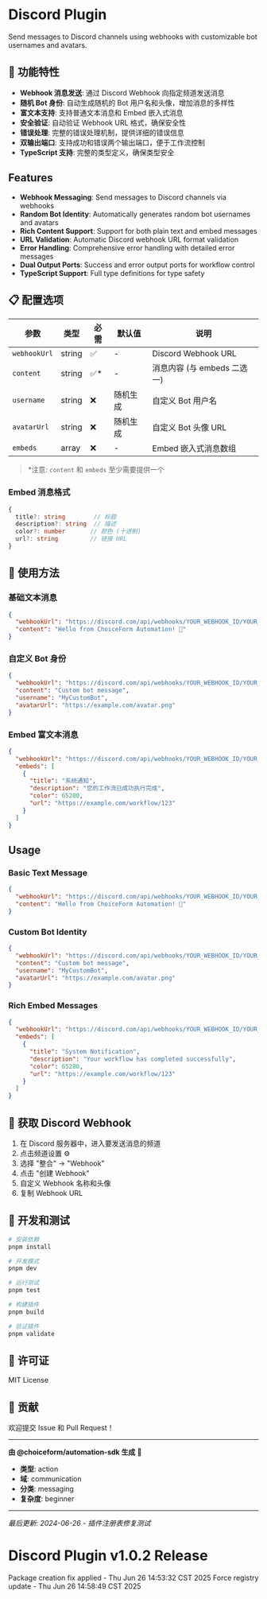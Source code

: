 # Discord Plugin

Send messages to Discord channels using webhooks with customizable bot usernames and avatars.

## 🎯 功能特性

- **Webhook 消息发送**: 通过 Discord Webhook 向指定频道发送消息
- **随机 Bot 身份**: 自动生成随机的 Bot 用户名和头像，增加消息的多样性
- **富文本支持**: 支持普通文本消息和 Embed 嵌入式消息
- **安全验证**: 自动验证 Webhook URL 格式，确保安全性
- **错误处理**: 完整的错误处理机制，提供详细的错误信息
- **双输出端口**: 支持成功和错误两个输出端口，便于工作流控制
- **TypeScript 支持**: 完整的类型定义，确保类型安全

## Features

- **Webhook Messaging**: Send messages to Discord channels via webhooks
- **Random Bot Identity**: Automatically generates random bot usernames and avatars
- **Rich Content Support**: Support for both plain text and embed messages
- **URL Validation**: Automatic Discord webhook URL format validation
- **Error Handling**: Comprehensive error handling with detailed error messages
- **Dual Output Ports**: Success and error output ports for workflow control
- **TypeScript Support**: Full type definitions for type safety

## 📋 配置选项

| 参数         | 类型   | 必需 | 默认值   | 说明                        |
| ------------ | ------ | ---- | -------- | --------------------------- |
| `webhookUrl` | string | ✅   | -        | Discord Webhook URL         |
| `content`    | string | ✅\* | -        | 消息内容 (与 embeds 二选一) |
| `username`   | string | ❌   | 随机生成 | 自定义 Bot 用户名           |
| `avatarUrl`  | string | ❌   | 随机生成 | 自定义 Bot 头像 URL         |
| `embeds`     | array  | ❌   | -        | Embed 嵌入式消息数组        |

> \*注意: `content` 和 `embeds` 至少需要提供一个

### Embed 消息格式

```typescript
{
  title?: string        // 标题
  description?: string  // 描述
  color?: number       // 颜色 (十进制)
  url?: string         // 链接 URL
}
```

## 🚀 使用方法

### 基础文本消息

```json
{
  "webhookUrl": "https://discord.com/api/webhooks/YOUR_WEBHOOK_ID/YOUR_WEBHOOK_TOKEN",
  "content": "Hello from ChoiceForm Automation! 🚀"
}
```

### 自定义 Bot 身份

```json
{
  "webhookUrl": "https://discord.com/api/webhooks/YOUR_WEBHOOK_ID/YOUR_WEBHOOK_TOKEN",
  "content": "Custom bot message",
  "username": "MyCustomBot",
  "avatarUrl": "https://example.com/avatar.png"
}
```

### Embed 富文本消息

```json
{
  "webhookUrl": "https://discord.com/api/webhooks/YOUR_WEBHOOK_ID/YOUR_WEBHOOK_TOKEN",
  "embeds": [
    {
      "title": "系统通知",
      "description": "您的工作流已成功执行完成",
      "color": 65280,
      "url": "https://example.com/workflow/123"
    }
  ]
}
```

## Usage

### Basic Text Message

```json
{
  "webhookUrl": "https://discord.com/api/webhooks/YOUR_WEBHOOK_ID/YOUR_WEBHOOK_TOKEN",
  "content": "Hello from ChoiceForm Automation! 🚀"
}
```

### Custom Bot Identity

```json
{
  "webhookUrl": "https://discord.com/api/webhooks/YOUR_WEBHOOK_ID/YOUR_WEBHOOK_TOKEN",
  "content": "Custom bot message",
  "username": "MyCustomBot",
  "avatarUrl": "https://example.com/avatar.png"
}
```

### Rich Embed Messages

```json
{
  "webhookUrl": "https://discord.com/api/webhooks/YOUR_WEBHOOK_ID/YOUR_WEBHOOK_TOKEN",
  "embeds": [
    {
      "title": "System Notification",
      "description": "Your workflow has completed successfully",
      "color": 65280,
      "url": "https://example.com/workflow/123"
    }
  ]
}
```

## 🔧 获取 Discord Webhook

1. 在 Discord 服务器中，进入要发送消息的频道
2. 点击频道设置 ⚙️
3. 选择 "整合" → "Webhook"
4. 点击 "创建 Webhook"
5. 自定义 Webhook 名称和头像
6. 复制 Webhook URL

## 🔧 开发和测试

```bash
# 安装依赖
pnpm install

# 开发模式
pnpm dev

# 运行测试
pnpm test

# 构建插件
pnpm build

# 验证插件
pnpm validate
```

## 📄 许可证

MIT License

## 🤝 贡献

欢迎提交 Issue 和 Pull Request！

---

**由 @choiceform/automation-sdk 生成** 🚀

- **类型**: action
- **域**: communication
- **分类**: messaging
- **复杂度**: beginner

---

_最后更新: 2024-06-26 - 插件注册表修复测试_
# Discord Plugin v1.0.2 Release

Package creation fix applied - Thu Jun 26 14:53:32 CST 2025
Force registry update - Thu Jun 26 14:58:49 CST 2025
